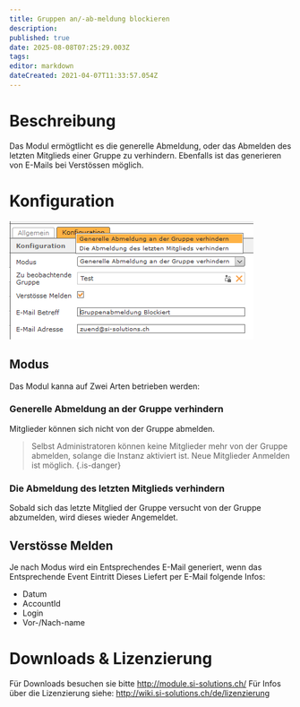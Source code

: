 ```yaml
---
title: Gruppen an/-ab-meldung blockieren
description: 
published: true
date: 2025-08-08T07:25:29.003Z
tags: 
editor: markdown
dateCreated: 2021-04-07T11:33:57.054Z
---
```


# Beschreibung
Das Modul ermögtlicht es die generelle Abmeldung, oder das Abmelden des letzten Mitglieds einer Gruppe zu verhindern.
Ebenfalls ist das generieren von E-Mails bei Verstössen möglich.

# Konfiguration

![config.png](/uploads/gruppeabmeldung-blockieren/config.png)

## Modus
Das Modul kanna auf Zwei Arten betrieben werden:

### Generelle Abmeldung an der Gruppe verhindern
Mitglieder können sich nicht von der Gruppe abmelden.

> Selbst Administratoren können keine Mitglieder mehr von der Gruppe abmelden, solange die Instanz aktiviert ist.
Neue Mitglieder Anmelden ist möglich.
{.is-danger}

### Die Abmeldung des letzten Mitglieds verhindern
Sobald sich das letzte Mitglied der Gruppe versucht von der Gruppe abzumelden, wird dieses wieder Angemeldet.

## Verstösse Melden
Je nach Modus wird ein Entsprechendes E-Mail generiert, wenn das Entsprechende Event Eintritt
Dieses Liefert per E-Mail folgende Infos:

- Datum
- AccountId
- Login
- Vor-/Nach-name

# Downloads & Lizenzierung
Für Downloads besuchen sie bitte http://module.si-solutions.ch/
Für Infos über die Lizenzierung siehe: http://wiki.si-solutions.ch/de/lizenzierung